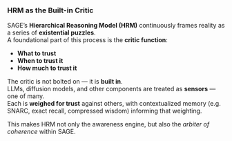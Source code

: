 ### HRM as the Built-in Critic

SAGE’s **Hierarchical Reasoning Model (HRM)** continuously frames reality as a series of **existential puzzles**.  
A foundational part of this process is the **critic function**:

- **What to trust**  
- **When to trust it**  
- **How much to trust it**

The critic is not bolted on — it is **built in**.  
LLMs, diffusion models, and other components are treated as **sensors** — one of many.  
Each is **weighed for trust** against others, with contextualized memory (e.g. SNARC, exact recall, compressed wisdom) informing that weighting.

This makes HRM not only the awareness engine, but also the *arbiter of coherence* within SAGE.
